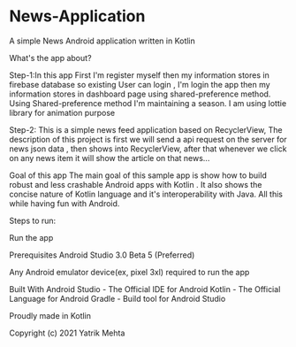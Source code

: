 # News-Application

A simple News Android application written in Kotlin 

What's the app about?

Step-1:In this app First I'm register myself then my information stores in firebase database so existing User can login , I'm login the app then my information stores in dashboard page using shared-preference method. Using Shared-preference method I'm maintaining a season.  I am using lottie library for animation purpose

Step-2: This is a simple news feed application based on RecyclerView, The description of this project is first we will send a api request on the server for news json data , then shows into RecyclerView, after that whenever we click on any news item it will show the article on that news...

Goal of this app
The main goal of this sample app is show how to build robust and less crashable Android apps with Kotlin . It also shows the concise nature of Kotlin language and it's interoperability with Java. All this while having fun with Android.

Steps to run:

Run the app

Prerequisites
Android Studio 3.0 Beta 5 (Preferred)

Any Android emulator device(ex,  pixel 3xl) required to run the app

Built With
Android Studio - The Official IDE for Android
Kotlin - The Official Language for Android
Gradle - Build tool for Android Studio

Proudly made in Kotlin


Copyright (c) 2021 Yatrik Mehta

